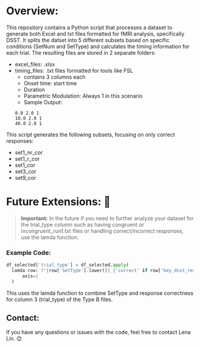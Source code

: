 # Overview:
This repository contains a Python script that processes a dataset to generate both Excel and txt files formatted for fMRI analysis, specifically DSST. It splits the datset into 5 different subsets based on specific conditions (SetNum and SetType) and calculates the timing information for each trial. The resulting files are stored in 2 separate folders: 
  - excel_files: .xlsx
  - timing_files: .txt files formatted for tools like FSL
    * contains 3 columns each
    * Onset time: start time
    * Duration
    * Parametric Modulation: Always 1 in this scenario
    *  Sample Output:
      ```
      0.0 2.0 1
      10.0 2.0 1
      40.0 2.0 1
      ```
   
This script generates the following subsets, focusing on only correct responses:
* set1_nr_cor
* set1_r_cor
* set1_cor
* set3_cor
* set9_cor

# Future Extensions: :thinking:
> **Important:** 
In the future if you need to further analyze your dataset for the trial_type column
such as having congruent or incongruent_run1.txt files or handling correct/incorrect
responses, use the lamda function. 

### Example Code: 
```python
df_selected['trial_type'] = df_selected.apply(
  lamda row: f"{row['SetType'].lower()}_{'correct' if row['key_dsst_resp.corr'] == 1 else 'incorrect'}",
      axis=1
  )
```
This uses the lamda function to combine SetType and response correctness for column 3 (trial_type) of the Type B files. 

## Contact:
If you have any questions or issues with the code, feel free to contact Lena Lin. :blush:
